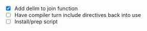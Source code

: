 - [x] Add delim to join function
- [ ] Have compiler turn include directives back into use
- [ ] Install/prep script
